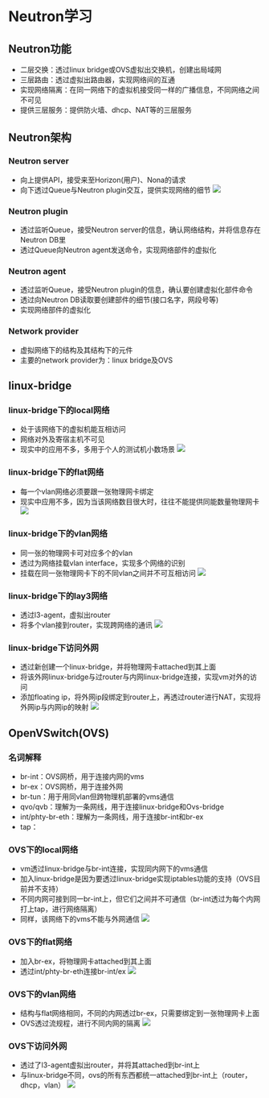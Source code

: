 # Neutron学习
## Neutron功能
- 二层交换：透过linux bridge或OVS虚拟出交换机，创建出局域网
- 三层路由：透过虚拟出路由器，实现网络间的互通
- 实现网络隔离：在同一网络下的虚拟机接受同一样的广播信息，不同网络之间不可见
- 提供三层服务：提供防火墙、dhcp、NAT等的三层服务

## Neutron架构
### Neutron server
- 向上提供API，接受来至Horizon(用户)、Nona的请求
- 向下透过Queue与Neutron plugin交互，提供实现网络的细节
![](images/neutron_server.png)
### Neutron plugin
- 透过监听Queue，接受Neutron server的信息，确认网络结构，并将信息存在Neutron DB里
- 透过Queue向Neutron agent发送命令，实现网络部件的虚拟化
### Neutron agent
- 透过监听Queue，接受Neutron plugin的信息，确认要创建虚拟化部件命令
- 透过向Neutron DB读取要创建部件的细节(接口名字，网段号等)
- 实现网络部件的虚拟化
### Network provider
- 虚拟网络下的结构及其结构下的元件
- 主要的network provider为：linux bridge及OVS

## linux-bridge
### linux-bridge下的local网络
- 处于该网络下的虚拟机能互相访问
- 网络对外及寄宿主机不可见
- 现实中的应用不多，多用于个人的测试机小数场景
![](images/linux_bridge_local_net.png)
### linux-bridge下的flat网络
- 每一个vlan网络必须要跟一张物理网卡绑定
- 现实中应用不多，因为当该网络数目很大时，往往不能提供同能数量物理网卡
![](images/linux_bridge_flat_net.png)
### linux-bridge下的vlan网络
- 同一张的物理网卡可对应多个的vlan
- 透过为网络挂载vlan interface，实现多个网络的识别
- 挂载在同一张物理网卡下的不同vlan之间并不可互相访问
![](images/linux_bridge_vlan_net.png)
### linux-bridge下的lay3网络
- 透过l3-agent，虚拟出router
- 将多个vlan接到router，实现跨网络的通讯
![](images/linux_bridge_router_net.png)
### linux-bridge下访问外网
- 透过新创建一个linux-bridge，并将物理网卡attached到其上面
- 将该外网linux-bridge与过router与内网linux-bridge连接，实现vm对外的访问
- 添加floating ip，将外网ip段绑定到router上，再透过router进行NAT，实现将外网ip与内网ip的映射
![](images/linux_bridge_router_ext_net.png)

## OpenVSwitch(OVS)
### 名词解释
- br-int：OVS网桥，用于连接内网的vms
- br-ex：OVS网桥，用于连接外网
- br-tun：用于用同vlan但跨物理机部署的vms通信
- qvo/qvb：理解为一条网线，用于连接linux-bridge和Ovs-bridge
- int/phty-br-eth：理解为一条网线，用于连接br-int和br-ex
- tap：

### OVS下的local网络
- vm透过linux-bridge与br-int连接，实现同内网下的vms通信
- 加入linux-bridge是因为要透过linux-bridge实现iptables功能的支持（OVS目前并不支持）
- 不同内网可接到同一br-int上，但它们之间并不可通信（br-int透过为每个内网打上tap，进行网络隔离）
- 同样，该网络下的vms不能与外网通信
![](images/ovs_local_net.png)
### OVS下的flat网络
- 加入br-ex，将物理网卡attached到其上面
- 透过int/phty-br-eth连接br-int/ex
![](images/ovs_flat_net.png)
### OVS下的vlan网络
- 结构与flat网络相同，不同的内网透过br-ex，只需要绑定到一张物理网卡上面
- OVS透过流规程，进行不同内网的隔离
![](images/ovs_vlan_net.png)
### OVS下访问外网
- 透过了l3-agent虚拟出router，并将其attached到br-int上
- 与linux-bridge不同，ovs的所有东西都统一attached到br-int上（router，dhcp，vlan）
![](images/ovs_router_net.png)

